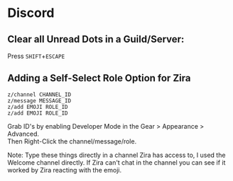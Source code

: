 # Discord

## Clear all Unread Dots in a Guild/Server:

Press `SHIFT`+`ESCAPE`

## Adding a Self-Select Role Option for Zira

```
z/channel CHANNEL_ID
z/message MESSAGE_ID
z/add EMOJI ROLE_ID
z/add EMOJI ROLE_ID
```

Grab ID's by enabling Developer Mode in the Gear > Appearance > Advanced.  
Then Right-Click the channel/message/role.

Note: Type these things directly in a channel Zira has access to, I used the Welcome channel directly. If Zira can't chat in the channel you can see if it worked by Zira reacting with the emoji.
